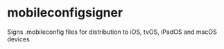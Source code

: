 # mobileconfigsigner
Signs .mobileconfig files for distribution to iOS, tvOS, iPadOS and macOS devices
